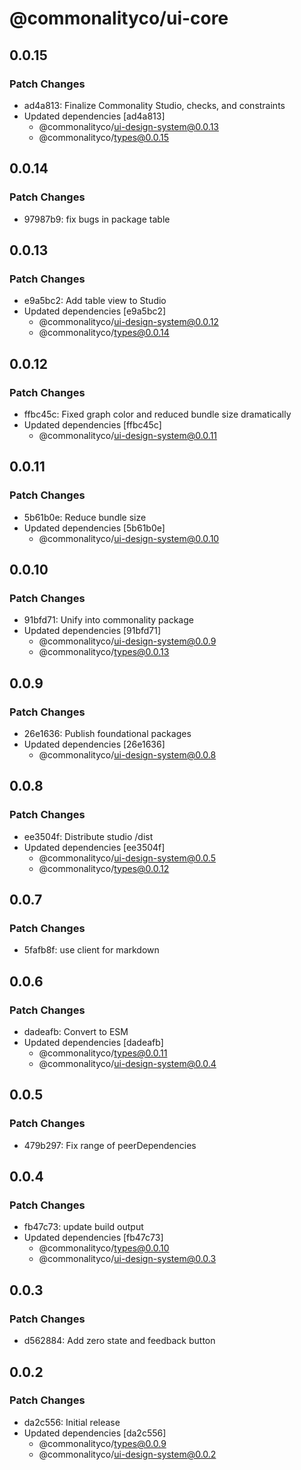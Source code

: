 # @commonalityco/ui-core

## 0.0.15

### Patch Changes

- ad4a813: Finalize Commonality Studio, checks, and constraints
- Updated dependencies [ad4a813]
  - @commonalityco/ui-design-system@0.0.13
  - @commonalityco/types@0.0.15

## 0.0.14

### Patch Changes

- 97987b9: fix bugs in package table

## 0.0.13

### Patch Changes

- e9a5bc2: Add table view to Studio
- Updated dependencies [e9a5bc2]
  - @commonalityco/ui-design-system@0.0.12
  - @commonalityco/types@0.0.14

## 0.0.12

### Patch Changes

- ffbc45c: Fixed graph color and reduced bundle size dramatically
- Updated dependencies [ffbc45c]
  - @commonalityco/ui-design-system@0.0.11

## 0.0.11

### Patch Changes

- 5b61b0e: Reduce bundle size
- Updated dependencies [5b61b0e]
  - @commonalityco/ui-design-system@0.0.10

## 0.0.10

### Patch Changes

- 91bfd71: Unify into commonality package
- Updated dependencies [91bfd71]
  - @commonalityco/ui-design-system@0.0.9
  - @commonalityco/types@0.0.13

## 0.0.9

### Patch Changes

- 26e1636: Publish foundational packages
- Updated dependencies [26e1636]
  - @commonalityco/ui-design-system@0.0.8

## 0.0.8

### Patch Changes

- ee3504f: Distribute studio /dist
- Updated dependencies [ee3504f]
  - @commonalityco/ui-design-system@0.0.5
  - @commonalityco/types@0.0.12

## 0.0.7

### Patch Changes

- 5fafb8f: use client for markdown

## 0.0.6

### Patch Changes

- dadeafb: Convert to ESM
- Updated dependencies [dadeafb]
  - @commonalityco/types@0.0.11
  - @commonalityco/ui-design-system@0.0.4

## 0.0.5

### Patch Changes

- 479b297: Fix range of peerDependencies

## 0.0.4

### Patch Changes

- fb47c73: update build output
- Updated dependencies [fb47c73]
  - @commonalityco/types@0.0.10
  - @commonalityco/ui-design-system@0.0.3

## 0.0.3

### Patch Changes

- d562884: Add zero state and feedback button

## 0.0.2

### Patch Changes

- da2c556: Initial release
- Updated dependencies [da2c556]
  - @commonalityco/types@0.0.9
  - @commonalityco/ui-design-system@0.0.2
